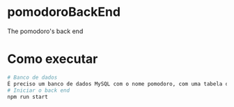# pomodoroBackEnd
The pomodoro's back end
# Como executar
```bash
# Banco de dados
É preciso um banco de dados MySQL com o nome pomodoro, com uma tabela de nome tasks com id, taskName e taskTime
# Iniciar o back end
npm run start
```
